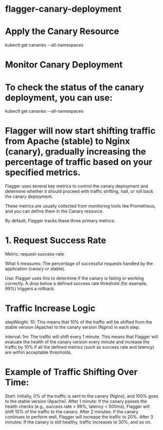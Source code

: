 # flagger-canary-deployment

# Apply the Canary Resource

kubectl get canaries --all-namespaces

# Monitor Canary Deployment
# To check the status of the canary deployment, you can use:

kubectl get canaries --all-namespaces

# Flagger will now start shifting traffic from Apache (stable) to Nginx (canary), gradually increasing the percentage of traffic based on your specified metrics.

Flagger uses several key metrics to control the canary deployment and determine whether it should proceed with traffic shifting, halt, or roll back the canary deployment. 

These metrics are usually collected from monitoring tools like Prometheus, and you can define them in the Canary resource.

By default, Flagger tracks these three primary metrics:

# 1. Request Success Rate
   
Metric: request-success-rate

What it measures: The percentage of successful requests handled by the application (canary or stable).

Use: Flagger uses this to determine if the canary is failing or working correctly. A drop below a defined success rate threshold (for example, 99%) triggers a rollback.

# Traffic Increase Logic
stepWeight: 10: This means that 10% of the traffic will be shifted from the stable version (Apache) to the canary version (Nginx) in each step.

interval: 1m: The traffic will shift every 1 minute. This means that Flagger will evaluate the health of the canary version every minute and increase the traffic by 10% if all the defined metrics (such as success rate and latency) are within acceptable thresholds.

# Example of Traffic Shifting Over Time:

Start: Initially, 0% of the traffic is sent to the canary (Nginx), and 100% goes to the stable version (Apache).
After 1 minute: If the canary passes the health checks (e.g., success rate > 99%, latency < 500ms), Flagger will shift 10% of the traffic to the canary.
After 2 minutes: If the canary continues to perform well, Flagger will increase the traffic to 20%.
After 3 minutes: If the canary is still healthy, traffic increases to 30%, and so on.
